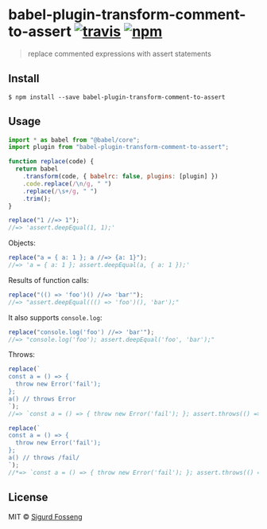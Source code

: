 # babel-plugin-transform-comment-to-assert [![travis][travis-image]][travis-url] [![npm][npm-image]][npm-url]

[travis-image]: https://img.shields.io/travis/laat/babel-plugin-transform-comment-to-assert.svg?style=flat
[travis-url]: https://travis-ci.org/laat/babel-plugin-transform-comment-to-assert
[npm-image]: https://img.shields.io/npm/v/babel-plugin-transform-comment-to-assert.svg?style=flat
[npm-url]: https://npmjs.org/package/babel-plugin-transform-comment-to-assert

> replace commented expressions with assert statements

## Install

```
$ npm install --save babel-plugin-transform-comment-to-assert
```

## Usage

```javascript test
import * as babel from "@babel/core";
import plugin from "babel-plugin-transform-comment-to-assert";

function replace(code) {
  return babel
    .transform(code, { babelrc: false, plugins: [plugin] })
    .code.replace(/\n/g, " ")
    .replace(/\s+/g, " ")
    .trim();
}

replace("1 //=> 1");
//=> 'assert.deepEqual(1, 1);'
```

Objects:

```javascript test
replace("a = { a: 1 }; a //=> {a: 1}");
//=> 'a = { a: 1 }; assert.deepEqual(a, { a: 1 });'
```

Results of function calls:

```javascript test
replace("(() => 'foo')() //=> 'bar'");
//=> "assert.deepEqual((() => 'foo')(), 'bar');"
```

It also supports `console.log`:

```javascript test
replace("console.log('foo') //=> 'bar'");
//=> "console.log('foo'); assert.deepEqual('foo', 'bar');"
```

Throws:

```javascript test
replace(`
const a = () => {
  throw new Error('fail');
};
a() // throws Error
`);
//=> `const a = () => { throw new Error('fail'); }; assert.throws(() => a(), Error);`
```

```javascript test
replace(`
const a = () => {
  throw new Error('fail');
};
a() // throws /fail/
`);
//*=> `const a = () => { throw new Error('fail'); }; assert.throws(() => a(), /fail/);`
```

## License

MIT © [Sigurd Fosseng](https://github.com/laat)
